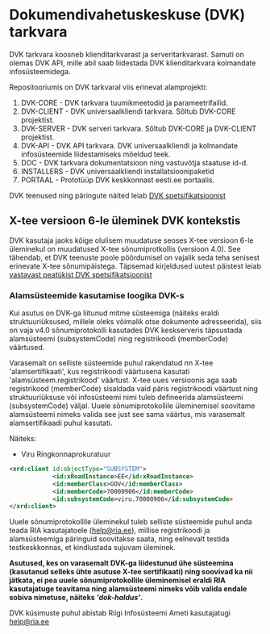 # Dokumendivahetuskeskuse (DVK) tarkvara

DVK tarkvara koosneb klienditarkvarast ja serveritarkvarast. Samuti on olemas DVK API, mille abil saab liidestada DVK klienditarkvara kolmandate infosüsteemidega.

Repositooriumis on DVK tarkvaral viis erinevat alamprojekti:
 1. DVK-CORE - DVK tarkvara tuumikmeetodid ja parameetrifailid.
 2. DVK-CLIENT - DVK universaalkliendi tarkvara. Sõltub DVK-CORE projektist.
 3. DVK-SERVER - DVK serveri tarkvara. Sõltub DVK-CORE ja DVK-CLIENT projektist.
 4. DVK-API - DVK API tarkvara. DVK universaalkliendi ja kolmandate infosüsteemide liidestamiseks mõeldud teek.
 5. DOC - DVK tarkvara dokumentatsioon ning vastuvõtja staatuse id-d.
 6. INSTALLERS - DVK universaalkliendi installatsioonipaketid
 7. PORTAAL - Prototüüp DVK keskkonnast eesti.ee portaalis. 

DVK teenused ning päringute näited leiab [DVK spetsifikatsioonist](doc/DVKspek.md)

## X-tee versioon 6-le üleminek DVK kontekstis

DVK kasutaja jaoks kõige olulisem muudatuse seoses X-tee versioon 6-le üleminekul on muudatused X-tee sõnumiprotkollis (versioon 4.0). See tähendab, et DVK teenuste poole pöördumisel on vajalik seda teha senisest erinevate X-tee sõnumipäistega.
Täpsemad kirjeldused uutest päistest leiab [vastavast peatükist DVK spetsifikatsioonist](doc/DVKspek.md#x-tee-sõnumiprotokoll-versioon-40)


### Alamsüsteemide kasutamise loogika DVK-s

Kui asutus on DVK-ga liitunud mitme süsteemiga (näiteks eraldi struktuuriüksused, millele oleks võimalik otse dokumente adresseerida), siis on vaja v4.0 sõnumiprotokolli kasutades DVK keskserveris täpsustada alamsüsteemi (subsystemCode) ning registrikoodi (memberCode) väärtused. 

Varasemalt on selliste süsteemide puhul rakendatud nn X-tee 'alamsertifikaati', kus registrikoodi väärtusena kasutati 'alamsüsteem.registrikood' väärtust. X-tee uues versioonis aga saab registrikood (memberCode) sisaldada vaid päris registrikoodi väärtust ning struktuuriüksuse või infosüsteemi nimi tuleb defineerida alamsüsteemi (subsystemCode) väljal. Uuele sõnumiprotokollile üleminemisel soovitame alamsüsteemi nimeks valida see just see sama väärtus, mis varasemalt alamsertifikaadi puhul kasutati.   

Näiteks: <br>
- Viru Ringkonnaprokuratuur
```xml
<xrd:client id:objectType="SUBSYSTEM">
            <id:xRoadInstance>EE</id:xRoadInstance>
            <id:memberClass>GOV</id:memberClass>
            <id:memberCode>70000906</id:memberCode>
            <id:subsystemCode>viru.70000906</id:subsystemCode>
</xrd:client>
```       

Uuele sõnumiprotokollile üleminekul tuleb selliste süsteemide puhul anda teada RIA kasutajatoele (help@ria.ee), millise registrikoodi ja alamsüsteemiga päringuid soovitakse saata, ning eelnevalt testida testkeskkonnas, et kindlustada sujuvam üleminek. 

**Asutused, kes on varasemalt DVK-ga liidestunud ühe süsteemina (kasutanud selleks ühte asutuse X-tee sertifikaati) ning soovivad ka nii jätkata, ei pea uuele sõnumiprotokollile üleminemisel eraldi RIA kasutajatuge teavitama ning alamsüsteemi nimeks võib valida endale sobiva nimetuse, näiteks _'dok-haldus'_.**



DVK küsimuste puhul abistab Riigi Infosüsteemi Ameti kasutajatugi help@ria.ee
